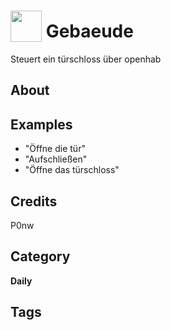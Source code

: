# <img src="https://raw.githack.com/FortAwesome/Font-Awesome/master/svgs/solid/robot.svg" card_color="#22A7F0" width="50" height="50" style="vertical-align:bottom"/> Gebaeude
Steuert ein türschloss über openhab

## About


## Examples
* "Öffne die tür"
* "Aufschließen"
* "Öffne das türschloss"

## Credits
P0nw

## Category
**Daily**

## Tags

